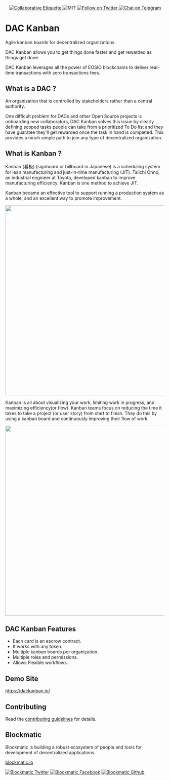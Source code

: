 <p align="center">
	</a>
	<a href="https://git.io/col">
		<img src="https://img.shields.io/badge/%E2%9C%93-collaborative_etiquette-brightgreen.svg" alt="Collaborative Etiquette">
	</a>
	<img src="https://img.shields.io/dub/l/vibe-d.svg" alt="MIT" />
	<a href="https://twitter.com/intent/follow?screen_name=blockmatic_io">
	<img src="https://img.shields.io/twitter/follow/blockmatic_io.svg?style=social&logo=twitter" alt="Follow on Twitter" />
	</a>
	<a href="https://t.me/dackanban">
		<img src="https://img.shields.io/badge/-Chat%20on%20Telegram-blue?style=social&logo=telegram" alt="Chat on Telegram">
	</a>
</p>

# DAC Kanban

Agile kanban boards for decentralized organizations.

DAC Kanban allows you to get things done faster and get rewarded as things get done.

DAC Kanban leverages all the power of EOSIO blockchains to deliver real-time transactions with zero transactions fees.

## What is a DAC ?

An organization that is controlled by stakeholders rather than a central authority.

One difficult problem for DACs and other Open Source projects is onboarding new collaborators, DAC Kanban solves this issue by clearly defining scoped tasks people can take from a prioritized To Do list and they have guaratee they'll get rewarded once the task in hand is completed. This provides a much simple path to join any type of decentralized organization.

## What is Kanban ?

Kanban (看板) (signboard or billboard in Japanese) is a scheduling system for lean manufacturing and just-in-time manufacturing (JIT). Taiichi Ohno, an industrial engineer at Toyota, developed kanban to improve manufacturing efficiency. Kanban is one method to achieve JIT. 

Kanban became an effective tool to support running a production system as a whole, and an excellent way to promote improvement. 

<p align="center">
	<img src="https://www.agilesparks.com/wp-content/uploads/2018/05/limitingwip.jpg" width="600">
</p>

Kanban is all about visualizing your work, limiting work in progress, and maximizing efficiency(or flow). Kanban teams focus on reducing the time it takes to take a project (or user story) from start to finish. They do this by using a kanban board and continuously improving their flow of work. 

<p align="center">
    <a href="https://www.youtube.com/watch?v=Oux-frfCLCo" target="_blank">
	<img src="https://user-images.githubusercontent.com/391270/63707562-74ab3800-c7ef-11e9-88c5-53ddc91bbd95.png" width="600">
    </a>
</p>

## DAC Kanban Features

- Each card is an escrow contract.
- It works with any token.
- Multiple kanban boards per organization.
- Multiple roles and permissions.
- Allows Flexible workflows.

## Demo Site 

https://dackanban.io/

## Contributing

Read the [contributing guidelines](https://developers.blockmatic.io) for details. 

## Blockmatic

Blockmatic is building a robust ecosystem of people and tools for development of decentralized applications.

[blockmatic.io](https://blockmatic.io)

<!-- Please don't remove this: Grab your social icons from https://github.com/carlsednaoui/gitsocial -->

<!-- display the social media buttons in your README -->

[![Blockmatic Twitter][1.1]][1]
[![Blockmatic Facebook][2.1]][2]
[![Blockmatic Github][3.1]][3]

<!-- links to social media icons -->
<!-- no need to change these -->

<!-- icons with padding -->

[1.1]: http://i.imgur.com/tXSoThF.png 'twitter icon with padding'
[2.1]: http://i.imgur.com/P3YfQoD.png 'facebook icon with padding'
[3.1]: http://i.imgur.com/0o48UoR.png 'github icon with padding'

<!-- icons without padding -->

[1.2]: http://i.imgur.com/wWzX9uB.png 'twitter icon without padding'
[2.2]: http://i.imgur.com/fep1WsG.png 'facebook icon without padding'
[3.2]: http://i.imgur.com/9I6NRUm.png 'github icon without padding'

<!-- links to your social media accounts -->
<!-- update these accordingly -->

[1]: http://www.twitter.com/blockmatic_io
[2]: http://fb.me/blockmatic.io
[3]: http://www.github.com/blockmatic

<!-- Please don't remove this: Grab your social icons from https://github.com/carlsednaoui/gitsocial -->
